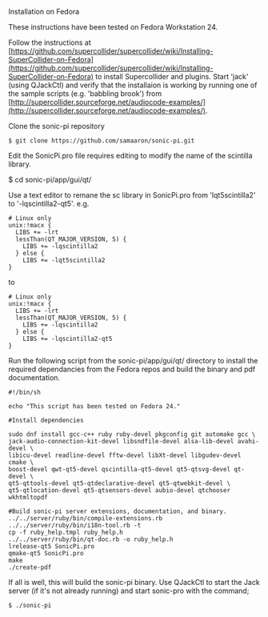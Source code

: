 Installation on Fedora

These instructions have been tested on Fedora Workstation 24.

Follow the instructions at [https://github.com/supercollider/supercollider/wiki/Installing-SuperCollider-on-Fedora](https://github.com/supercollider/supercollider/wiki/Installing-SuperCollider-on-Fedora) to install Supercollider
and plugins.  Start 'jack' (using QJackCtl) and verify that the installaion is working by running one of the
sample scripts (e.g. 'babbling brook') from [http://supercollider.sourceforge.net/audiocode-examples/](http://supercollider.sourceforge.net/audiocode-examples/).

Clone the sonic-pi repository

    $ git clone https://github.com/samaaron/sonic-pi.git

Edit the SonicPi.pro file requires editing to modify the name of the scintilla library.

$ cd sonic-pi/app/gui/qt/

Use a text editor to remane the sc library in SonicPi.pro from 'lqt5scintilla2' to '-lqscintilla2-qt5'. e.g.

    # Linux only
    unix:!macx {
      LIBS += -lrt
      lessThan(QT_MAJOR_VERSION, 5) {
        LIBS += -lqscintilla2
      } else {
        LIBS += -lqt5scintilla2
    }

to

    # Linux only
    unix:!macx {
      LIBS += -lrt
      lessThan(QT_MAJOR_VERSION, 5) {
        LIBS += -lqscintilla2
      } else {
        LIBS += -lqscintilla2-qt5
    }

Run the following script from the sonic-pi/app/gui/qt/ directory to install the
required dependancies from the Fedora repos and build the binary and pdf
documentation.

    #!/bin/sh

    echo "This script has been tested on Fedora 24."

    #Install dependencies

    sudo dnf install gcc-c++ ruby ruby-devel pkgconfig git automake gcc \
    jack-audio-connection-kit-devel libsndfile-devel alsa-lib-devel avahi-devel \
    libicu-devel readline-devel fftw-devel libXt-devel libgudev-devel cmake \
    boost-devel qwt-qt5-devel qscintilla-qt5-devel qt5-qtsvg-devel qt-devel \
    qt5-qttools-devel qt5-qtdeclarative-devel qt5-qtwebkit-devel \
    qt5-qtlocation-devel qt5-qtsensors-devel aubio-devel qtchooser wkhtmltopdf

    #Build sonic-pi server extensions, documentation, and binary.
    ../../server/ruby/bin/compile-extensions.rb
    ../../server/ruby/bin/i18n-tool.rb -t
    cp -f ruby_help.tmpl ruby_help.h
    ../../server/ruby/bin/qt-doc.rb -o ruby_help.h
    lrelease-qt5 SonicPi.pro
    qmake-qt5 SonicPi.pro
    make
    ./create-pdf

If all is well, this will build the sonic-pi binary.  Use QJackCtl to start
the Jack server (if it's not already running) and start sonic-pro with the
command;

    $ ./sonic-pi
